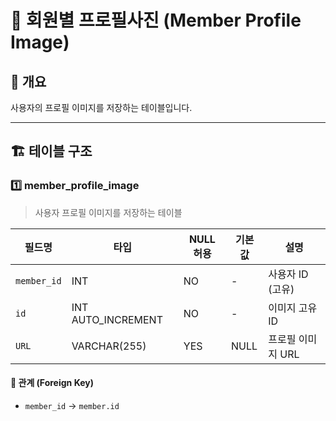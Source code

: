 # 📂 회원별 프로필사진 (Member Profile Image)

## 📖 개요
사용자의 프로필 이미지를 저장하는 테이블입니다.

---

## 🏗️ 테이블 구조

### 1️⃣ member_profile_image
> 사용자 프로필 이미지를 저장하는 테이블

| 필드명         | 타입             | NULL 허용 | 기본값 | 설명 |
|-------------|-----------------|----------|--------|------|
| `member_id` | INT             | NO       | -      | 사용자 ID (고유) |
| `id`        | INT AUTO_INCREMENT | NO       | -      | 이미지 고유 ID |
| `URL`       | VARCHAR(255)    | YES      | NULL   | 프로필 이미지 URL |

#### 🔗 관계 (Foreign Key)
- `member_id` → `member.id`
